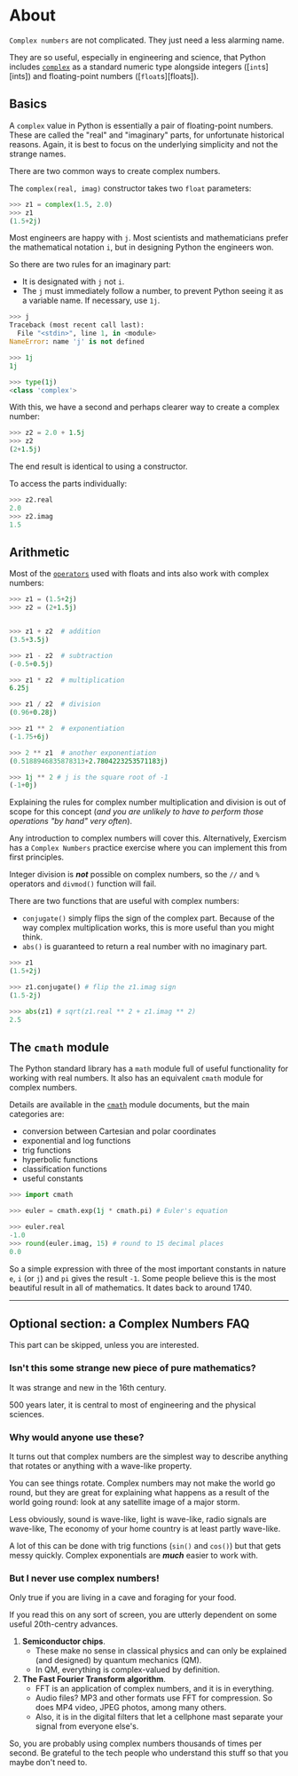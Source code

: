 # About

`Complex numbers` are not complicated.
They just need a less alarming name.

They are so useful, especially in engineering and science, that Python includes [`complex`][complex] as a standard numeric type alongside integers ([`int`s][ints]) and floating-point numbers ([`float`s][floats]).


## Basics

A `complex` value in Python is essentially a pair of floating-point numbers.
These are called the "real" and "imaginary" parts, for unfortunate historical reasons.
Again, it is best to focus on the underlying simplicity and not the strange names.

There are two common ways to create complex numbers.

The `complex(real, imag)` constructor takes two `float` parameters:

```python
>>> z1 = complex(1.5, 2.0)
>>> z1
(1.5+2j)
```

Most engineers are happy with `j`.
Most scientists and mathematicians prefer the mathematical notation `i`, but in designing Python the engineers won.


So there are two rules for an imaginary part:
- It is designated with `j` not `i`.
- The `j` must immediately follow a number, to prevent Python seeing it as a variable name. If necessary, use `1j`.

```python
>>> j
Traceback (most recent call last):
  File "<stdin>", line 1, in <module>
NameError: name 'j' is not defined

>>> 1j
1j

>>> type(1j)
<class 'complex'>
```

With this, we have a second and perhaps clearer way to create a complex number:
```python
>>> z2 = 2.0 + 1.5j
>>> z2
(2+1.5j)
```
The end result is identical to using a constructor.

To access the parts individually:
```python
>>> z2.real
2.0
>>> z2.imag
1.5
```

## Arithmetic

Most of the [`operators`][operators] used with floats and ints also work with complex numbers:


```python
>>> z1 = (1.5+2j)
>>> z2 = (2+1.5j)


>>> z1 + z2  # addition
(3.5+3.5j)

>>> z1 - z2  # subtraction
(-0.5+0.5j)

>>> z1 * z2  # multiplication
6.25j

>>> z1 / z2  # division
(0.96+0.28j)

>>> z1 ** 2  # exponentiation
(-1.75+6j)

>>> 2 ** z1  # another exponentiation
(0.5188946835878313+2.7804223253571183j)

>>> 1j ** 2 # j is the square root of -1
(-1+0j)
```

Explaining the rules for complex number multiplication and division is out of scope for this concept (_and you are unlikely to have to perform those operations "by hand" very often_).

Any introduction to complex numbers will cover this.
Alternatively, Exercism has a `Complex Numbers` practice exercise where you can implement this from first principles.

Integer division is ___not___ possible on complex numbers, so the `//` and `%` operators and `divmod()` function will fail.

There are two functions that are useful with complex numbers:
- `conjugate()` simply flips the sign of the complex part.
Because of the way complex multiplication works, this is more useful than you might think.
- `abs()` is guaranteed to return a real number with no imaginary part.

```python
>>> z1
(1.5+2j)

>>> z1.conjugate() # flip the z1.imag sign
(1.5-2j)

>>> abs(z1) # sqrt(z1.real ** 2 + z1.imag ** 2)
2.5
```

## The `cmath` module

The Python standard library has a `math` module full of useful functionality for working with real numbers.
It also has an equivalent `cmath` module for complex numbers.

Details are available in the [`cmath`][cmath] module documents, but the main categories are:
- conversion between Cartesian and polar coordinates
- exponential and log functions
- trig functions
- hyperbolic functions
- classification functions
- useful constants

```python
>>> import cmath

>>> euler = cmath.exp(1j * cmath.pi) # Euler's equation

>>> euler.real
-1.0
>>> round(euler.imag, 15) # round to 15 decimal places
0.0
```

So a simple expression with three of the most important constants in nature `e`, `i` (or `j`) and `pi` gives the result `-1`. 
Some people believe this is the most beautiful result in all of mathematics.
It dates back to around 1740.

-----

## Optional section: a Complex Numbers FAQ

This part can be skipped, unless you are interested.

### Isn't this some strange new piece of pure mathematics?

It was strange and new in the 16th century.

500 years later, it is central to most of engineering and the physical sciences.

### Why would anyone use these?

It turns out that complex numbers are the simplest way to describe anything that rotates or anything with a wave-like property.

You can see things rotate.
Complex numbers may not make the world go round, but they are great for explaining what happens as a result of the world going round: look at any satellite image of a major storm.

Less obviously, sound is wave-like, light is wave-like, radio signals are wave-like, The economy of your home country is at least partly wave-like.

A lot of this can be done with trig functions (`sin()` and `cos()`) but that gets messy quickly.
Complex exponentials are ___much___ easier to work with.

### But I never use complex numbers!

Only true if you are living in a cave and foraging for your food.

If you read this on any sort of screen, you are utterly dependent on some useful 20th-centry advances.

1. __Semiconductor chips__. 
    - These make no sense in classical physics and can only be explained (and designed) by quantum mechanics (QM).
    - In QM, everything is complex-valued by definition.
2. __The Fast Fourier Transform algorithm__. 
    - FFT is an application of complex numbers, and it is in everything.
    - Audio files? MP3 and other formats use FFT for compression. So does MP4 video, JPEG photos, among many others.
    - Also, it is in the digital filters that let a cellphone mast separate your signal from everyone else's.

So, you are probably using complex numbers thousands of times per second.
Be grateful to the tech people who understand this stuff so that you maybe don't need to.

[complex]: https://docs.python.org/3/library/functions.html#complex
[cmath]: https://docs.python.org/3/library/cmath.html
[operators]: https://docs.python.org/3/library/stdtypes.html#numeric-types-int-float-complex
